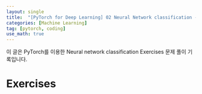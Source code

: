 ```yaml
---
layout: single
title:  "[PyTorch for Deep Learning] 02 Neural Network classification - Exercises"
categories: [Machine Learning]
tag: [pytorch, coding]
use_math: true
---
```


이 글은 PyTorch를 이용한 Neural network classification Exercises 문제 풀이 기록입니다.


# Exercises